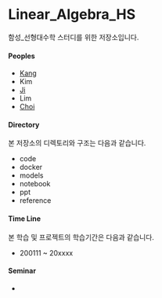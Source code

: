 # Linear_Algebra_HS
함성_선형대수학 스터디를 위한 저장소입니다.


#### Peoples
+ [Kang](https://github.com/kyj0920)
+ Kim
+ [Ji](https://github.com/star6973)
+ Lim
+ [Choi](https://github.com/kwangjunechoi7)


#### Directory
본 저장소의 디렉토리와 구조는 다음과 같습니다.
- code
- docker
- models
- notebook
- ppt
- reference

#### Time Line
본 학습 및 프로젝트의 학습기간은 다음과 같습니다.
  - 200111 ~ 20xxxx

#### Seminar
-

